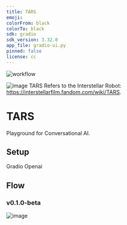 ```yaml
---
title: TARS
emoji: 
colorFrom: black
colorTo: black
sdk: gradio
sdk_version: 3.32.0
app_file: gradio-ui.py
pinned: false
license: cc
---
```

![workflow](https://github.com/franklinwillemen/TARS/actions/workflows/main.yml/badge.svg)

![image](https://github.com/franklinwillemen/TARS-AI/assets/101399113/bbb17f33-280e-4dc8-9f1f-5ce0bfcee16e)
TARS Refers to the Interstellar Robot: https://interstellarfilm.fandom.com/wiki/TARS.

# TARS
Playground for Conversational AI.

## Setup
Gradio
Openai

## Flow
### v0.1.0-beta
![image](https://github.com/franklinwillemen/TARS/assets/101399113/46ef002d-25a9-4fcd-8bca-c785c8c452cb)


